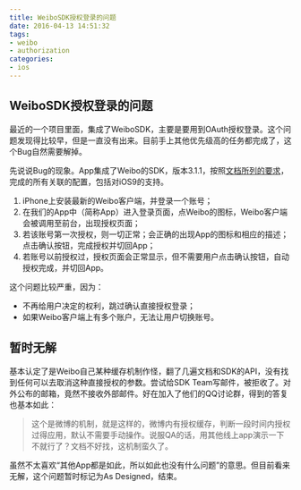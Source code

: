 ```yaml
---
title: WeiboSDK授权登录的问题
date: 2016-04-13 14:51:32
tags:
- weibo
- authorization
categories:
- ios
---
```


## WeiboSDK授权登录的问题
最近的一个项目里面，集成了WeiboSDK，主要是要用到OAuth授权登录。这个问题发现得比较早，但是一直没有出来。目前手上其他优先级高的任务都完成了，这个Bug自然需要解掉。

先说说Bug的现象。App集成了Weibo的SDK，版本3.1.1，按照[文档所列的要求](https://github.com/sinaweibosdk/weibo_ios_sdk)，完成的所有关联的配置，包括对iOS9的支持。
<!-- more -->

1. iPhone上安装最新的Weibo客户端，并登录一个账号；
2. 在我们的App中（简称App）进入登录页面，点Weibo的图标，Weibo客户端会被调用至前台，出现授权页面；
3. 若该账号第一次授权，则一切正常；会正确的出现App的图标和相应的描述；点击确认按钮，完成授权并切回App；
4. 若账号以前授权过，授权页面会正常显示，但不需要用户点击确认按钮，自动授权完成，并切回App。
<!-- more -->
这个问题比较严重，因为：

- 不再给用户决定的权利，跳过确认直接授权登录；
- 如果Weibo客户端上有多个账户，无法让用户切换账号。

## 暂时无解
基本认定了是Weibo自己某种缓存机制作怪，翻了几遍文档和SDK的API，没有找到任何可以去取消这种直接授权的参数。尝试给SDK Team写邮件，被拒收了。对外公布的邮箱，竟然不接收外部邮件。好在加入了他们的QQ讨论群，得到的答复也基本如此：
> 这个是微博的机制，就是这样的，微博内有授权缓存，判断一段时间内授权过得应用，默认不需要手动操作。说服QA的话，用其他线上app演示一下不就行了？文档不好找，这机制蛮久了。

虽然不太喜欢“其他App都是如此，所以如此也没有什么问题”的意思。但目前看来无解，这个问题暂时标记为As Designed，结束。

